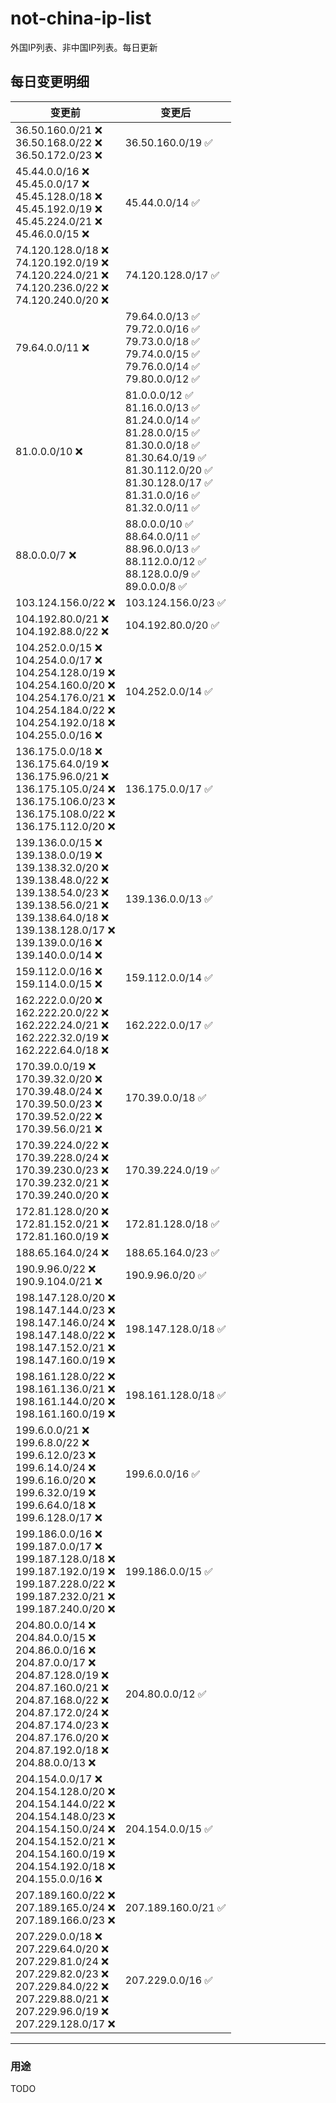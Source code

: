 # not-china-ip-list
外国IP列表、非中国IP列表。每日更新

每日变更明细
--------------------
|  变更前   | 变更后 |
|  ----  | ----  |
|  36.50.160.0/21 :x: <br> 36.50.168.0/22 :x: <br> 36.50.172.0/23 :x: <br> | 36.50.160.0/19 :white_check_mark: | 
|  45.44.0.0/16 :x: <br> 45.45.0.0/17 :x: <br> 45.45.128.0/18 :x: <br> 45.45.192.0/19 :x: <br> 45.45.224.0/21 :x: <br> 45.46.0.0/15 :x: <br> | 45.44.0.0/14 :white_check_mark: | 
|  74.120.128.0/18 :x: <br> 74.120.192.0/19 :x: <br> 74.120.224.0/21 :x: <br> 74.120.236.0/22 :x: <br> 74.120.240.0/20 :x: <br> | 74.120.128.0/17 :white_check_mark: | 
|  79.64.0.0/11 :x:  | 79.64.0.0/13 :white_check_mark: <br> 79.72.0.0/16 :white_check_mark: <br> 79.73.0.0/18 :white_check_mark: <br> 79.74.0.0/15 :white_check_mark: <br> 79.76.0.0/14 :white_check_mark: <br> 79.80.0.0/12 :white_check_mark: <br>  | 
|  81.0.0.0/10 :x:  | 81.0.0.0/12 :white_check_mark: <br> 81.16.0.0/13 :white_check_mark: <br> 81.24.0.0/14 :white_check_mark: <br> 81.28.0.0/15 :white_check_mark: <br> 81.30.0.0/18 :white_check_mark: <br> 81.30.64.0/19 :white_check_mark: <br> 81.30.112.0/20 :white_check_mark: <br> 81.30.128.0/17 :white_check_mark: <br> 81.31.0.0/16 :white_check_mark: <br> 81.32.0.0/11 :white_check_mark: <br>  | 
|  88.0.0.0/7 :x:  | 88.0.0.0/10 :white_check_mark: <br> 88.64.0.0/11 :white_check_mark: <br> 88.96.0.0/13 :white_check_mark: <br> 88.112.0.0/12 :white_check_mark: <br> 88.128.0.0/9 :white_check_mark: <br> 89.0.0.0/8 :white_check_mark: <br>  | 
|  103.124.156.0/22 :x:  | 103.124.156.0/23 :white_check_mark: | 
|  104.192.80.0/21 :x: <br> 104.192.88.0/22 :x: <br> | 104.192.80.0/20 :white_check_mark: | 
|  104.252.0.0/15 :x: <br> 104.254.0.0/17 :x: <br> 104.254.128.0/19 :x: <br> 104.254.160.0/20 :x: <br> 104.254.176.0/21 :x: <br> 104.254.184.0/22 :x: <br> 104.254.192.0/18 :x: <br> 104.255.0.0/16 :x: <br> | 104.252.0.0/14 :white_check_mark: | 
|  136.175.0.0/18 :x: <br> 136.175.64.0/19 :x: <br> 136.175.96.0/21 :x: <br> 136.175.105.0/24 :x: <br> 136.175.106.0/23 :x: <br> 136.175.108.0/22 :x: <br> 136.175.112.0/20 :x: <br> | 136.175.0.0/17 :white_check_mark: | 
|  139.136.0.0/15 :x: <br> 139.138.0.0/19 :x: <br> 139.138.32.0/20 :x: <br> 139.138.48.0/22 :x: <br> 139.138.54.0/23 :x: <br> 139.138.56.0/21 :x: <br> 139.138.64.0/18 :x: <br> 139.138.128.0/17 :x: <br> 139.139.0.0/16 :x: <br> 139.140.0.0/14 :x: <br> | 139.136.0.0/13 :white_check_mark: | 
|  159.112.0.0/16 :x: <br> 159.114.0.0/15 :x: <br> | 159.112.0.0/14 :white_check_mark: | 
|  162.222.0.0/20 :x: <br> 162.222.20.0/22 :x: <br> 162.222.24.0/21 :x: <br> 162.222.32.0/19 :x: <br> 162.222.64.0/18 :x: <br> | 162.222.0.0/17 :white_check_mark: | 
|  170.39.0.0/19 :x: <br> 170.39.32.0/20 :x: <br> 170.39.48.0/24 :x: <br> 170.39.50.0/23 :x: <br> 170.39.52.0/22 :x: <br> 170.39.56.0/21 :x: <br> | 170.39.0.0/18 :white_check_mark: | 
|  170.39.224.0/22 :x: <br> 170.39.228.0/24 :x: <br> 170.39.230.0/23 :x: <br> 170.39.232.0/21 :x: <br> 170.39.240.0/20 :x: <br> | 170.39.224.0/19 :white_check_mark: | 
|  172.81.128.0/20 :x: <br> 172.81.152.0/21 :x: <br> 172.81.160.0/19 :x: <br> | 172.81.128.0/18 :white_check_mark: | 
|  188.65.164.0/24 :x:  | 188.65.164.0/23 :white_check_mark: | 
|  190.9.96.0/22 :x: <br> 190.9.104.0/21 :x: <br> | 190.9.96.0/20 :white_check_mark: | 
|  198.147.128.0/20 :x: <br> 198.147.144.0/23 :x: <br> 198.147.146.0/24 :x: <br> 198.147.148.0/22 :x: <br> 198.147.152.0/21 :x: <br> 198.147.160.0/19 :x: <br> | 198.147.128.0/18 :white_check_mark: | 
|  198.161.128.0/22 :x: <br> 198.161.136.0/21 :x: <br> 198.161.144.0/20 :x: <br> 198.161.160.0/19 :x: <br> | 198.161.128.0/18 :white_check_mark: | 
|  199.6.0.0/21 :x: <br> 199.6.8.0/22 :x: <br> 199.6.12.0/23 :x: <br> 199.6.14.0/24 :x: <br> 199.6.16.0/20 :x: <br> 199.6.32.0/19 :x: <br> 199.6.64.0/18 :x: <br> 199.6.128.0/17 :x: <br> | 199.6.0.0/16 :white_check_mark: | 
|  199.186.0.0/16 :x: <br> 199.187.0.0/17 :x: <br> 199.187.128.0/18 :x: <br> 199.187.192.0/19 :x: <br> 199.187.228.0/22 :x: <br> 199.187.232.0/21 :x: <br> 199.187.240.0/20 :x: <br> | 199.186.0.0/15 :white_check_mark: | 
|  204.80.0.0/14 :x: <br> 204.84.0.0/15 :x: <br> 204.86.0.0/16 :x: <br> 204.87.0.0/17 :x: <br> 204.87.128.0/19 :x: <br> 204.87.160.0/21 :x: <br> 204.87.168.0/22 :x: <br> 204.87.172.0/24 :x: <br> 204.87.174.0/23 :x: <br> 204.87.176.0/20 :x: <br> 204.87.192.0/18 :x: <br> 204.88.0.0/13 :x: <br> | 204.80.0.0/12 :white_check_mark: | 
|  204.154.0.0/17 :x: <br> 204.154.128.0/20 :x: <br> 204.154.144.0/22 :x: <br> 204.154.148.0/23 :x: <br> 204.154.150.0/24 :x: <br> 204.154.152.0/21 :x: <br> 204.154.160.0/19 :x: <br> 204.154.192.0/18 :x: <br> 204.155.0.0/16 :x: <br> | 204.154.0.0/15 :white_check_mark: | 
|  207.189.160.0/22 :x: <br> 207.189.165.0/24 :x: <br> 207.189.166.0/23 :x: <br> | 207.189.160.0/21 :white_check_mark: | 
|  207.229.0.0/18 :x: <br> 207.229.64.0/20 :x: <br> 207.229.81.0/24 :x: <br> 207.229.82.0/23 :x: <br> 207.229.84.0/22 :x: <br> 207.229.88.0/21 :x: <br> 207.229.96.0/19 :x: <br> 207.229.128.0/17 :x: <br> | 207.229.0.0/16 :white_check_mark: | 

--------------------
### 用途
TODO
